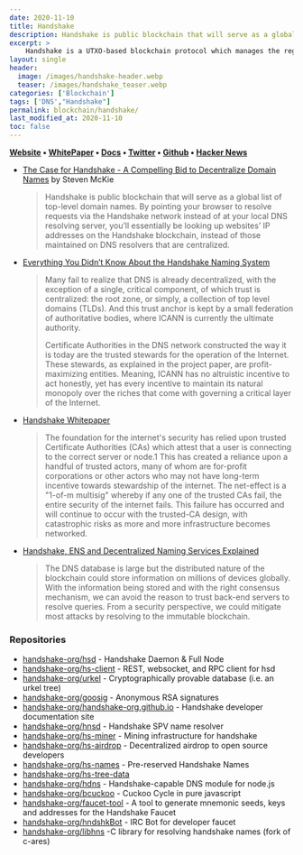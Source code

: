 ```yaml
---
date: 2020-11-10
title: Handshake
description: Handshake is public blockchain that will serve as a global list of top-level domain names.
excerpt: >
    Handshake is a UTXO-based blockchain protocol which manages the registration, renewal and transfer of DNS top-level domains (TLDs). Our naming protocol differs from its predecessors in that it has no concept of namespacing or subdomains at the consensus layer. Its purpose is not to replace DNS, but to replace the root zone file and the root servers.
layout: single
header:
  image: /images/handshake-header.webp
  teaser: /images/handshake_teaser.webp
categories: ['Blockchain']
tags: ['DNS',"Handshake"]
permalink: blockchain/handshake/
last_modified_at: 2020-11-10
toc: false
---
```


**[Website](https://handshake.org) • [WhitePaper](https://handshake.org/files/handshake.txt) • [Docs](https://handshake-org.github.io/) • [Twitter](https://twitter.com/hns) • [Github](https://github.com/handshake-org) • [Hacker News](https://news.ycombinator.com/item?id=17673922)**

* [The Case for Handshake - A Compelling Bid to Decentralize Domain Names](https://medium.com/amentum/the-case-for-handshake-9b0af0d989fe) by Steven McKie
  > Handshake is public blockchain that will serve as a global list of top-level domain names. By pointing your browser to resolve requests via the Handshake network instead of at your local DNS resolving server, you’ll essentially be looking up websites’ IP addresses on the Handshake blockchain, instead of those maintained on DNS resolvers that are centralized. 

* [Everything You Didn’t Know About the Handshake Naming System](https://hackernoon.com/everything-you-didnt-know-about-the-handshake-naming-system-how-this-blockchain-project-will-483464309f33)
  > Many fail to realize that DNS is already decentralized, with the exception of a single, critical component, of which trust is centralized: the root zone, or simply, a collection of top level domains (TLDs). And this trust anchor is kept by a small federation of authoritative bodies, where ICANN is currently the ultimate authority. 
  > 
  > Certificate Authorities in the DNS network constructed the way it is today are the trusted stewards for the operation of the Internet. These stewards, as explained in the project paper, are profit-maximizing entities. Meaning, ICANN has no altruistic incentive to act honestly, yet has every incentive to maintain its natural monopoly over the riches that come with governing a critical layer of the Internet. 

* [Handshake Whitepaper](https://namebase.io/handshake-whitepaper/)
  > The foundation for the internet's security has relied upon trusted Certificate Authorities (CAs) which attest that a user is connecting to the correct server or node.1 This has created a reliance upon a handful of trusted actors, many of whom are for-profit corporations or other actors who may not have long-term incentive towards stewardship of the internet. The net-effect is a "1-of-m multisig" whereby if any one of the trusted CAs fail, the entire security of the internet fails. This failure has occurred and will continue to occur with the trusted-CA design, with catastrophic risks as more and more infrastructure becomes networked.

* [Handshake, ENS and Decentralized Naming Services Explained](https://medium.com/tokendaily/handshake-ens-and-decentralized-naming-services-explained-2e69a1ca1313)
  > The DNS database is large but the distributed nature of the blockchain could store information on millions of devices globally. With the information being stored and with the right consensus mechanism, we can avoid the reason to trust back-end servers to resolve queries. From a security perspective, we could mitigate most attacks by resolving to the immutable blockchain.

### Repositories

* [handshake-org/hsd](https://github.com/handshake-org/hsd) - Handshake Daemon & Full Node
* [handshake-org/hs-client](https://github.com/handshake-org/hs-client) - REST, websocket, and RPC client for hsd
* [handshake-org/urkel](https://github.com/handshake-org/urkel) - Cryptographically provable database (i.e. an urkel tree)
* [handshake-org/goosig](https://github.com/handshake-org/goosig) - Anonymous RSA signatures
* [handshake-org/handshake-org.github.io](https://github.com/handshake-org/handshake-org.github.io) - Handshake developer documentation site
* [handshake-org/hnsd](https://github.com/handshake-org/hnsd) - Handshake SPV name resolver
* [handshake-org/hs-miner](https://github.com/handshake-org/hs-miner) - Mining infrastructure for handshake
* [handshake-org/hs-airdrop](https://github.com/handshake-org/hs-airdrop) - Decentralized airdrop to open source developers
* [handshake-org/hs-names](https://github.com/handshake-org/hs-names) - Pre-reserved Handshake Names
* [handshake-org/hs-tree-data](https://github.com/handshake-org/hs-tree-data)
* [handshake-org/hdns](https://github.com/handshake-org/hdns) - Handshake-capable DNS module for node.js
* [handshake-org/bcuckoo](https://github.com/handshake-org/bcuckoo) - Cuckoo Cycle in pure javascript
* [handshake-org/faucet-tool](https://github.com/handshake-org/faucet-tool) - A tool to generate mnemonic seeds, keys and addresses for the Handshake Faucet
* [handshake-org/hndshkBot](https://github.com/handshake-org/hndshkBot) - IRC Bot for developer faucet
* [handshake-org/libhns](https://github.com/handshake-org/libhns) -C library for resolving handshake names (fork of c-ares)
